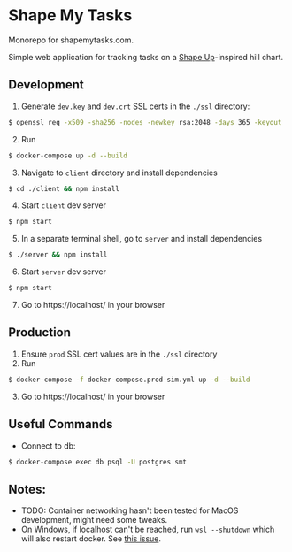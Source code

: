 # Shape My Tasks

Monorepo for shapemytasks.com.

Simple web application for tracking tasks on a [Shape Up](https://basecamp.com/shapeup)-inspired hill chart.

## Development
1. Generate `dev.key` and `dev.crt` SSL certs in the `./ssl` directory:
```bash
$ openssl req -x509 -sha256 -nodes -newkey rsa:2048 -days 365 -keyout ./ssl/dev.key -out ./ssl/dev.crt
```
2. Run
```bash
$ docker-compose up -d --build
```
3. Navigate to `client` directory and install dependencies
```bash
$ cd ./client && npm install
```
4. Start `client` dev server
```bash
$ npm start
```
5. In a separate terminal shell, go to `server` and install dependencies
```bash
$ ./server && npm install
```
6. Start `server` dev server
```bash
$ npm start
```
7. Go to https://localhost/ in your browser

## Production
1. Ensure `prod` SSL cert values are in the `./ssl` directory
2. Run
```bash
$ docker-compose -f docker-compose.prod-sim.yml up -d --build
```
3. Go to https://localhost/ in your browser

## Useful Commands
* Connect to db:
```bash
$ docker-compose exec db psql -U postgres smt
```

## Notes:
* TODO: Container networking hasn't been tested for MacOS development, might need some tweaks.
* On Windows, if localhost can't be reached, run `wsl --shutdown` which will also restart docker. See [this issue](https://github.com/microsoft/WSL/issues/4204).
